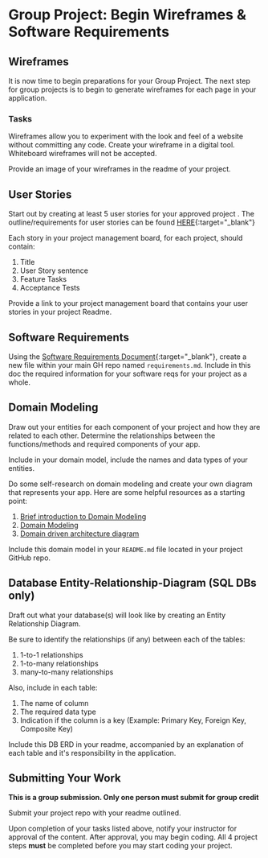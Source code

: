 # Group Project: Begin Wireframes & Software Requirements

## Wireframes
It is now time to begin preparations for your Group Project. 
The next step for group projects is to begin to generate wireframes for 
each page in your application.

### Tasks
Wireframes allow you to experiment with the look and feel of a website 
without committing any code. Create your wireframe in a digital tool. Whiteboard wireframes will not be accepted.

Provide an image of your wireframes in the readme of your project.

## User Stories

Start out by creating at least 5 user stories for your approved project . The outline/requirements for user stories can be found [HERE](./UserStories){:target="_blank"}

Each story in your project management board, for each project, should contain:

1. Title
2. User Story sentence
3. Feature Tasks
4. Acceptance Tests

Provide a link to your project management board that contains your user stories in your project Readme.

## Software Requirements
Using the [Software Requirements Document](./SoftwareReqs){:target="_blank"}, create a new file within your main GH repo named `requirements.md`. Include in this doc the required information for your software reqs for your project as a whole.

## Domain Modeling
Draw out your entities for each component of your project and how they are related to each other. Determine the relationships between the functions/methods and required components of your app.

Include in your domain model, include the names and data types of your entities.

Do some self-research on domain modeling and create your own diagram that represents your app. Here are some helpful resources as a starting point:
1. [Brief introduction to Domain Modeling](https://medium.com/@olegchursin/a-brief-introduction-to-domain-modeling-862a30b38353)
1. [Domain Modeling](https://www.scaledagileframework.com/domain-modeling/)
1. [Domain driven architecture diagram](https://medium.com/nick-tune-tech-strategy-blog/domain-driven-architecture-diagrams-139a75acb578)

Include this domain model in your `README.md` file located in your project GitHub repo.

## Database Entity-Relationship-Diagram (SQL DBs only)

Draft out what your database(s) will look like by creating an Entity Relationship Diagram.
 
Be sure to identify the relationships (if any) between each of the tables:

1. 1-to-1 relationships
2. 1-to-many relationships
3. many-to-many relationships

Also, include in each table:
1. The name of column
2. The required data type
3. Indication if the column is a key (Example: Primary Key, Foreign Key, Composite Key)

Include this DB ERD in your readme, accompanied by an explanation of each table
and it's responsibility in the application. 

## Submitting Your Work
**This is a group submission. Only one person must submit for 
group credit**

Submit your project repo with your readme outlined. 

Upon completion of your tasks listed above, notify your instructor for approval of the content. After approval, you may begin coding. All 4 project steps **must** be completed before you may start coding your project.




